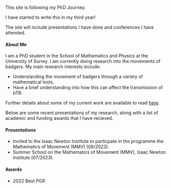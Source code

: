 This site is following my PhD Journey.

I have started to write this in my third year!

The site will include presentations I have done and conferences I have attended.


#### About Me

I am a PhD student in the School of Mathematics and Physics at the University of Surrey. I am currently doing research into the movements of badgers. My main research interests include:
- Understanding the movement of badgers through a variety of mathematical tools.
- Have a brief understanding into how this can affect the transmission of bTB. 

Further details about some of my current work are available to read [here](/assets/FURBER_Confirmation_Report.pdf).

Below are some recent presentations of my research, along with a list of academic and funding awards that I have recieved.

#### Presentations

- Invited to the Isaac Newton Institute to particpate in the programme the Mathematics of Movement (MMV) (08/2023).
- Summer School on the Mathematics of Movement (MMV), Isaac Newton Institute (07/2023).

#### Awards

- 2022 Best PGR

